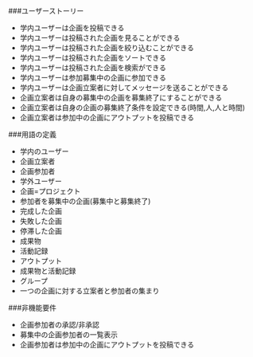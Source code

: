 ###ユーザーストーリー
- 学内ユーザーは企画を投稿できる
- 学内ユーザーは投稿された企画を見ることができる
- 学内ユーザーは投稿された企画を絞り込むことができる
- 学内ユーザーは投稿された企画をソートできる
- 学内ユーザーは投稿された企画を検索ができる
- 学内ユーザーは参加募集中の企画に参加できる
- 学内ユーザーは企画立案者に対してメッセージを送ることができる
- 企画立案者は自身の募集中の企画を募集終了にすることができる
- 企画立案者は自身の企画の募集終了条件を設定できる(時間,人,人と時間)
- 企画立案者は参加中の企画にアウトプットを投稿できる

###用語の定義
- 学内のユーザー
 - 企画立案者
 - 企画参加者
- 学外ユーザー
- 企画=プロジェクト
 - 参加者を募集中の企画(募集中と募集終了)
 - 完成した企画
 - 失敗した企画
 - 停滞した企画
- 成果物
- 活動記録
- アウトプット
 - 成果物と活動記録
- グループ
 - 一つの企画に対する立案者と参加者の集まり

###非機能要件
- 企画参加者の承認/非承認
- 募集中の企画参加者の一覧表示
- 企画参加者は参加中の企画にアウトプットを投稿できる
